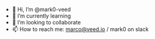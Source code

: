 - 👋 Hi, I’m @mark0-veed
- 🌱 I’m currently learning
- 💞️ I’m looking to collaborate
- 📫 How to reach me: marco@veed.io / mark0 on slack
<!---
mark0-veed/mark0-veed is a ✨ special ✨ repository because its `README.md` (this file) appears on your GitHub profile.
You can click the Preview link to take a look at your changes.
--->
